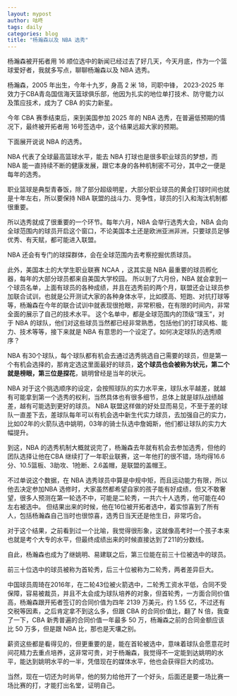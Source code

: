 ```yaml
---
layout: mypost
author: 咕咚
tags: daily
categories: blog
title: "杨瀚森以及 NBA 选秀"
---
```


杨瀚森被开拓者用 16 顺位选中的新闻已经过去了好几天，今天月底，作为一个篮球爱好者，我就多写点，聊聊杨瀚森以及 NBA 选秀。

杨瀚森，2005 年出生，今年十九岁，身高 2 米 18，司职中锋， 2023-2025 年效力于CBA青岛国信海天篮球俱乐部，他因为扎实的地位单打技术、防守能力以及策应技术，成为了 CBA 的实力新星。

今年 CBA 赛季结束后，来到美国参加 2025 年的 NBA 选秀，在普遍低预期的情况下，最终被开拓者用 16号签选中，这个结果远超大家的预期。

下面展开说说 NBA 的选秀。

NBA 代表了全球最高篮球水平，能去 NBA 打球也是很多职业球员的梦想，而 NBA 能一直持续不断的健康发展，跟它本身的各种机制密不可分，其中之一便是每年的选秀。

职业篮球是典型青春饭，除了部分超级明星，大部分职业球员的黄金打球时间也就是十年左右，所以要保持 NBA 联盟的战斗力、竞争性，球员的引入和淘汰机制都很重要。

所以选秀就成了很重要的一个环节。每年六月，NBA 会举行选秀大会，NBA 会向全球范围内的球员开启这个窗口，不论美国本土还是欧洲亚洲非洲，只要球员足够优秀、有天赋，都可能进入联盟。

NBA 还会有专门的球探群体，会在全球范围内去考察挖掘优质球员。

此外，美国本土的大学生职业联赛 NCAA ，这其实是 NBA 最重要的球员孵化器，每年的大部分球员都来自美国大学校园。
所以到了六月份，NBA 就会拿到一个球员名单，上面有球员的各种成绩，并且在选秀前的两个月，联盟还会让球员参加联合试训，也就是公开测试大家的各种身体水平，比如摸高、短跑、对抗打球等等，杨瀚森在今年的联合试训中就表现很抢眼，非常积极，在有限的时间内，非常全面的展示了自己的技术水平。
这个名单中，都是全球范围内的顶级“璞玉”，对于 NBA 的球队，他们对这些球员当然都已经非常熟悉，包括他们的打球风格、能力、技术等等，接下来就是 NBA 有意思的一个设定了。如何决定球队的选秀顺序？

NBA 有30个球队，每个球队都有机会去通过选秀挑选自己需要的球员，但是第一个有机会选择的，那肯定选这里面最好的球员，**这个球员也会被称为状元，第二个就是榜眼，第三位是探花**，姚明曾经是当年的状元。

NBA 对于这个挑选顺序的设定，会按照球队的实力水平来，球队水平越差，就越有可能拿到第一个选秀的权利，当然具体也有很多细节，总体上就是球队战绩越差，越有可能选到更好的球员。
NBA 联盟这样做的好处显而易见，不至于差的球队一直差下去，差球队每年可以有机会选中新生代实力球员，去加强自己的实力，比如02年的火箭队选中姚明，03年的骑士队选中詹姆斯，他们都让球队的实力大幅提升。

到这，NBA 的选秀机制大概就说完了，杨瀚森去年就有机会去参加选秀，但他的团队选择让他在CBA 继续打了一年职业联赛，这一年他打的很不错，场均得16.6分、10.5篮板、3助攻、1抢断、2.6盖帽，是联盟的盖帽王。

不过单说这个数据，在 NBA 选秀球员中算是中规中矩，而且运动能力有限，所以他去决定参加NBA 选修时，大家虽然都希望自家的孩子能有好成绩，但又不敢奢望，很多人预测在第一轮选不中，可能是二轮秀，一共六十人选秀，他可能在40左右被选中。
但结果出来的时候，他在16位被开拓者选中，着实惊喜到了所有人，包括杨瀚森自己当时也很惊喜，选秀日当天还是他生日，非常巧合。

对于这个结果，之前看到过一个比喻，我觉得很形象，这就像高考时一个孩子本来也就是考个大专的水平，但最终成绩出来的时候直接达到了211的分数线。

自此，杨瀚森也成为了继姚明、易建联之后，第三位能在前三十位被选中的球员。

前三十位选中的球员被称为首轮秀，后三十位被称为二轮秀，两者差异巨大。

中国球员周琦在2016年，在二轮43位被火箭选中，二轮秀工资水平低，合同不受保障，容易被裁员，并且不太会成为球队培养的对象，但首轮秀，一方面合同价值高，杨瀚森跟开拓者签订的合同价值为四年 2139 万美元，约 1.55 亿，不过还有交税等因素，之后肯定拿不到这么多，但跟 CBA 的合同价值比，翻了 N 倍，我查了一下，CBA 新秀普遍的合同价值一年最多 50 万，杨瀚森之前的合同金额应该比 50 万多，但是跟 NBA 比，那也是天壤之别。

薪资这些都是看得见的，但更重要的是，能在首轮被选中，意味着球队会愿意花时间花精力去重点培养，这非常可贵，对于杨瀚森，我觉得不一定能到达姚明的水平，能达到姚明水平的一半，凭借现在的媒体水平，他也会获得巨大的成功。

当然，现在一切还为时尚早，他的努力给他开了一个好头，后面还是要一场比赛一场比赛的打，才能打出名堂，证明自己。